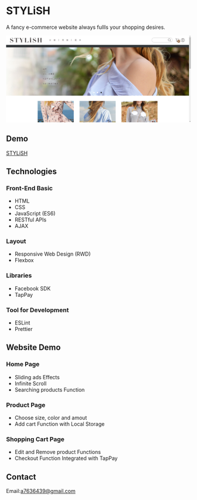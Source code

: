 # STYLiSH

A fancy e-commerce website always fullls your shopping desires.

![image](https://github.com/Yana-Lu/STYLiSH/blob/main/public/images/readme/HomePage.png)

## Demo

[STYLiSH](https://stylish-9a31b.firebaseapp.com/)

## Technologies

### Front-End Basic
- HTML
- CSS 
- JavaScript (ES6)
- RESTful APIs
- AJAX

### Layout
- Responsive Web Design (RWD)
- Flexbox

### Libraries
- Facebook SDK
- TapPay

### Tool for Development
- ESLint
- Prettier

## Website Demo

### Home Page
- Sliding ads Effects
- Infinite Scroll
- Searching products Function

### Product Page
- Choose size, color and amout
- Add cart Function with Local Storage

### Shopping Cart Page
- Edit and Remove product Functions
- Checkout Function Integrated with TapPay










## Contact
Email:<a7636439@gmail.com>
